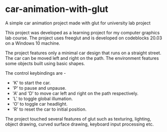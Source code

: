 # car-animation-with-glut
A simple car animation project made with glut for university lab project

This project was developed as a learning project for my computer graphics lab course. The project uses freeglut and is developed on codeblocks 20.03 on a Windows 10 machine.

The project features only a minimal car design that runs on a straight street. The car can be moved left and right on the path. The environment features some objects built using basic shapes.

The control keybindings are - 
* 'K' to start the car.
* 'P' to pause and unpause.
* 'A' and 'D' to move car left and right on the path respectively.
* 'L' to toggle global illumation.
* 'O' to toggle car headlight.
* 'R' to reset the car to initial position.

The project touched several features of glut such as texturing, lighting, object drawing, curved surface drawing, keyboard input processing etc.
